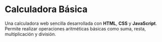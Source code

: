 # Calculadora Básica

Una calculadora web sencilla desarrollada con **HTML**, **CSS** y **JavaScript**. Permite realizar operaciones aritméticas básicas como suma, resta, multiplicación y división.
